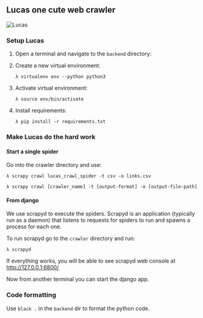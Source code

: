 ## Lucas one cute web crawler

![Lucas](https://i.insider.com/5b1aae9d1ae66220008b4e20?width=1200&format=jpeg)

### Setup Lucas

1. Open a terminal and navigate to the `backend` directory:
2. Create a new virtual environment:

    ```
    λ virtualenv env --python python3
    ```
3. Activate virtual environment:

    ```
    λ source env/bin/activate
    ```
4. Install requirements:
    ```
    λ pip install -r requirements.txt
    ```
    
### Make Lucas do the hard work

#### Start a single spider

Go into the crawler directory and use:
```
λ scrapy crawl lucas_crawl_spider -t csv -o links.csv
```

```
λ scrapy crawl [crawler_name] -t [output-format] -o [output-file-path]
```

#### From django

We use scrapyd to execute the spiders. Scrapyd is an application (typically run as a daemon) that listens to requests for spiders to run and spawns a process for each one.

To run scrapyd go to the `crawler` directory and run:
```
λ scrapyd
```
If everything works, you will be able to see scrapyd web console at http://127.0.0.1:6800/

Now from another terminal you can start the django app.

### Code formatting
Use `black .` in the `backend` dir to format the python code.
